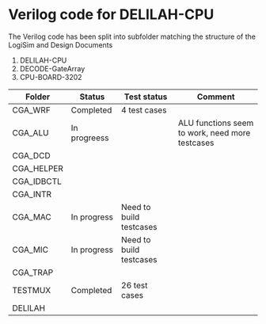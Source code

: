 # Verilog code for DELILAH-CPU

The Verilog code has been split into subfolder matching the structure of the LogiSim and Design Documents

1. DELILAH-CPU
2. DECODE-GateArray
3. CPU-BOARD-3202



| Folder           | Status   |  Test status | Comment |
|------------------|----------|--------------|---------|
| CGA_WRF          | Completed | 4 test cases |         |
| CGA_ALU          | In progreess  |         | ALU functions seem to work, need more testcases |
| CGA_DCD          |          |              |
| CGA_HELPER       |          |              | 
| CGA_IDBCTL       |          |              |
| CGA_INTR         |          |              |
| CGA_MAC          | In progress  | Need to build testcases             |
| CGA_MIC          | In progress  | Need to build testcases             |
| CGA_TRAP         |          |              |
| TESTMUX          | Completed | 26 test cases |         |
| DELILAH          |          |              |
                               
